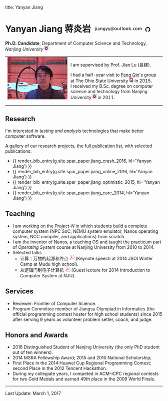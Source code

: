 title: Yanyan Jiang

# Yanyan Jiang 蒋炎岩 ![](img/email.png) [![](img/github.png)](http://github.com/jiangyy)

**Ph.D. Candidate**, Department of Computer Science and Technology, *Nanjing University* ![](img/nju_logo.png)

<table width="640px"><tr><td>

<img style="float:left; margin-right:10px; height:135px; display: inline" src="img/yanyan-portrait.png">
<p>
I am supervised by Prof. Jian Lu (吕建).<br>
</p>

<p>
I had a half-year visit to <a href="http://web.cse.ohio-state.edu/%7Eqin/">Feng Qin</a>'s group at The Ohio State University <img src="img/buckeye.png"/> in 2015.<br>
I received my B.Sc. degree on computer science and technology from Nanjing University <img src="img/nju_logo.png"/> in 2011.<br>
</p>

</td></tr></table>

## Research

I'm interested in *testing and analysis* technologies that make better computer software.

A [gallery](gallery) of our research projects, [the full publication list](pub), with selected publications:

* {{ render_bib_entry(g.site.spar_paper.jiang_crash_2016, hl='Yanyan Jiang') }}
* {{ render_bib_entry(g.site.spar_paper.jiang_online_2016, hl='Yanyan Jiang') }}
* {{ render_bib_entry(g.site.spar_paper.jiang_optimistic_2015, hl='Yanyan Jiang') }}
* {{ render_bib_entry(g.site.spar_paper.jiang_care_2014, hl='Yanyan Jiang') }}

## Teaching

* I am working on the *Project-N* in which students build a complete computer system (NPC SoC, NEMU system emulator, Nanos operating system, NCC compiler, and applications) from scratch.
* I am the inventor of Nanos, a teaching OS and taught the practicum part of *Operating System* course at Nanjing University from 2010 to 2014.
* Selected talks
    * 计算：万物的起源和终点 [![](/static/img/icon-pdf.png)](teach/20140121.pdf) (Keynote speech at 2014 JSOI Winter Camp at Mudu high school).
    * 从逻辑门到电子计算机 [![](/static/img/icon-pdf.png)](teach/20141008.pdf) (Guest lecture for 2014 Introduction to Computer System at NJU).

## Services

* Reviewer: Frontier of Computer Science.
* Program Committee member of Jiangsu Olympiad in Informatics (the official programming contest hoster for high school students) since 2015 after serving 9 years as volunteer problem setter, coach, and judge.

## Honors and Awards
* 2016 Distinguished Student of Nanjing University (the only PhD student out of ten winners).
* 2014 MSRA Fellowship Award; 2015 and 2010 National Scholarship;
* First Place in the 2014 Huawei Cup Regional Programming Contest; second Place in the 2012 Tencent Hackathon.
* During my collegiate years, I competed in ACM-ICPC regional contests for two Gold Medals and earned 49th place in the 2009 World Finals.

<hr>

Last Update: March 1, 2017 
